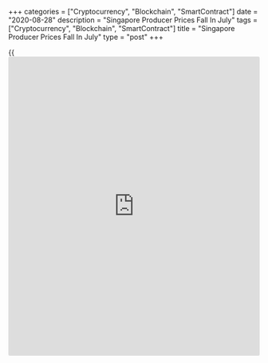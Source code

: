 +++
categories = ["Cryptocurrency", "Blockchain", "SmartContract"]
date = "2020-08-28"
description = "Singapore Producer Prices Fall In July"
tags = ["Cryptocurrency", "Blockchain", "SmartContract"]
title = "Singapore Producer Prices Fall In July"
type = "post"
+++

{{<iframe id="large-banner" src="https://www.bounty.group/#slide=28.0" width="100%" height="600" scrolling="no" style="border: 0px solid rgb(216, 221, 230); border-radius: 3px;">}}

Singapore's producer prices declined in July, data from the Department
of Statistics showed on Friday.

The manufacturing producer price index fell 6.4 percent year-on-year in
July, following an 5.7 percent decline in June.

The oil index declined 39.3 percent annually in July, and non-oil
indices fell 38.7 percent.

On a monthly basis, producer prices fell 0.1 percent in July, after a
0.8 percent decrease in the preceding month.

Another report from the statistical office showed that the import prices
fell 7.5 percent annually in July, following a 8.7 percent decrease in
the previous month.

On a month-on-month basis, import prices rose 1.7 percent in July,
following a 3.3 percent increase in the prior month.

For comments and feedback [contact](https://www.playgroundfx.com/contact/): editorial@rtt[news](https://www.letsplayfx.com/blog/forex-news-website/).com

[Economic News][1]

 **What parts of the world are seeing the best (and worst) economic
performances lately? Click[here][2] to check out our [Econ Scorecard][2]
and find out! See up-to-the-moment [ranking](https://www.playgroundfx.com/blog/crypto-exchange-ranking/)s for the best and worst
performers in [GDP][3], [unemployment rate][4], [inflation][5] and much
more.**

   1. www.rtt[news](https://www.letsplayfx.com/blog/forex-news-website/).com/Content/EconomicNews.aspx
   2. www.rtt[news](https://www.letsplayfx.com/blog/forex-news-website/).com/economic-scorecard/world-rank/retail-sales/highest-performance.aspx
   3. www.rtt[news](https://www.letsplayfx.com/blog/forex-news-website/).com/economic-scorecard/world-rank/GDP/highest-performance.aspx
   4. www.rtt[news](https://www.letsplayfx.com/blog/forex-news-website/).com/economic-scorecard/world-rank/unemployment-rate/lowest-performance.aspx
   5. www.rtt[news](https://www.letsplayfx.com/blog/forex-news-website/).com/economic-scorecard/world-rank/CPI/highest-performance.aspx